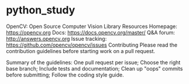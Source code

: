 # python_study

OpenCV: Open Source Computer Vision Library
Resources
Homepage: https://opencv.org
Docs: https://docs.opencv.org/master/
Q&A forum: http://answers.opencv.org
Issue tracking: https://github.com/opencv/opencv/issues
Contributing
Please read the contribution guidelines before starting work on a pull request.

Summary of the guidelines:
One pull request per issue;
Choose the right base branch;
Include tests and documentation;
Clean up "oops" commits before submitting;
Follow the coding style guide.
